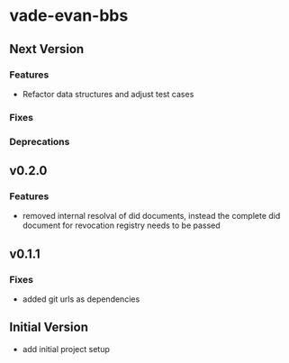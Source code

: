 # vade-evan-bbs

## Next Version

### Features
- Refactor data structures and adjust test cases

### Fixes

### Deprecations

## v0.2.0

### Features

- removed internal resolval of did documents, instead the complete did document for revocation registry needs to be passed

## v0.1.1

### Fixes

- added git urls as dependencies

## Initial Version

- add initial project setup
